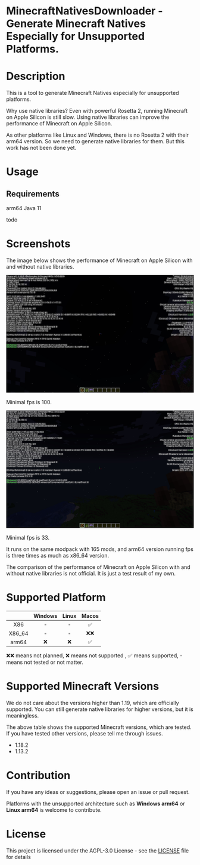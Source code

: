 # MinecraftNativesDownloader - Generate Minecraft Natives Especially for Unsupported Platforms.

# Description

This is a tool to generate Minecraft Natives especially for unsupported platforms.

Why use native libraries? Even with powerful Rosetta 2, running Minecraft on Apple Silicon is still slow. Using native libraries can improve the performance of Minecraft on Apple Silicon.

As other platforms like Linux and Windows, there is no Rosetta 2 with their arm64 version. So we need to generate native libraries for them. But this work has not been done yet.


# Usage


## Requirements

arm64 Java 11

todo

# Screenshots

The image below shows the performance of Minecraft on Apple Silicon with and without native libraries.

![Run without Rosetta 2](macos_arm64.png)

Minimal fps is 100.

![Run with Rosetta 2](macos_x86_64.png)

Minimal fps is 33.

It runs on the same modpack with 165 mods, and arm64 version running fps is three times as much as x86_64 version.

The comparison of the performance of Minecraft on Apple Silicon with and without native libraries is not official. It is just a test result of my own.

# Supported Platform

|        | Windows | Linux | Macos  |
|:------:|:-------:|:-----:|:------:|
|  X86   |    -    |   -   |   ✅    |
| X86_64 |    -    |   -   |   ❌❌   |
| arm64  |    ❌    |   ❌   |   ✅    |

❌❌ means not planned,
❌ means not supported , ✅ means supported, - means not tested or not matter.

# Supported Minecraft Versions

We do not care about the versions higher than 1.19, which are officially supported. You can still generate native libraries for higher versions, but it is meaningless.

The above table shows the supported Minecraft versions, which are tested.
If you have tested other versions, please tell me through issues.

- 1.18.2
- 1.13.2

# Contribution

If you have any ideas or suggestions, please open an issue or pull request.

Platforms with the unsupported architecture such as **Windows arm64** or **Linux arm64** is welcome to contribute.

# License

This project is licensed under the AGPL-3.0 License - see the [LICENSE](LICENSE) file for details